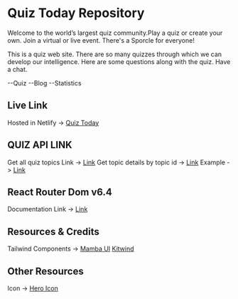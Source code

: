 # Quiz Today Repository

Welcome to the world’s largest quiz community.Play a quiz or create your own. Join a virtual or live event. There's a Sporcle for everyone!

This is a quiz web site. There are so many quizzes through which we can develop our intelligence.  Here are some questions along with the quiz.  Have a chat.

--Quiz
--Blog
--Statistics


## Live Link
Hosted in Netlify -> [Quiz Today](https://courageous-ganache-100de7.netlify.app/)

## QUIZ API LINK

Get all quiz topics Link -> [Link](https://openapi.programming-hero.com/api/quiz)
Get topic details by topic id -> [Link](https://openapi.programming-hero.com/api/quiz/${id})
Example -> [Link](https://openapi.programming-hero.com/api/quiz/1)

## React Router Dom v6.4 
Documentation Link -> [Link](https://reactrouter.com/en/main/start/overview)

## Resources & Credits
Tailwind Components -> 
[Mamba UI](https://www.mambaui.com/)
[Kitwind](https://kitwind.io/products/kometa/components)

## Other Resources
Icon -> [Hero Icon](https://heroicons.com/)
